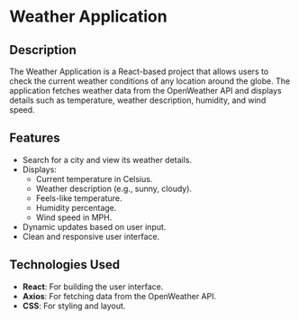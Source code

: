 # Weather Application

## Description
The Weather Application is a React-based project that allows users to check the current weather conditions of any location around the globe. The application fetches weather data from the OpenWeather API and displays details such as temperature, weather description, humidity, and wind speed.

## Features
- Search for a city and view its weather details.
- Displays:
  - Current temperature in Celsius.
  - Weather description (e.g., sunny, cloudy).
  - Feels-like temperature.
  - Humidity percentage.
  - Wind speed in MPH.
- Dynamic updates based on user input.
- Clean and responsive user interface.

## Technologies Used
- **React**: For building the user interface.
- **Axios**: For fetching data from the OpenWeather API.
- **CSS**: For styling and layout.

